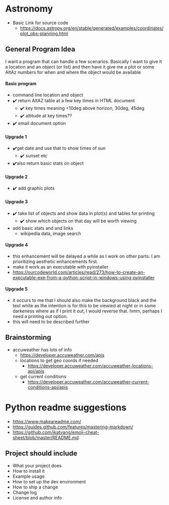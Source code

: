 # Astronomy

* Basic Link for source code
    * https://docs.astropy.org/en/stable/generated/examples/coordinates/plot_obs-planning.html
 
## General Program Idea
I want a program that can handle a few scenarios.  Basically I want to give it a 
location and an object (or list) and then have it give me a plot or some AltAz
numbers for when and where the object would be available
#### Basic program
* command line location and object
* :heavy_check_mark: return AltAZ table at a few key times in HTML document 
    * :heavy_check_mark: key times meaning +10deg above horizon, 30deg, 45deg
    * :heavy_check_mark: altitude at key times??
* :heavy_check_mark: email document option
#### Upgrade 1
* :heavy_check_mark:get date and use that to show times of sun
    * :heavy_check_mark: sunset etc
* :heavy_check_mark:also return basic stats on object
#### Upgrade 2
* :heavy_check_mark: add graphic plots
#### Upgrade 3
* :heavy_check_mark: take list of objects and show data in plot(s) and tables for printing
    * :heavy_check_mark: show which objects on that day will be worth viewing
* add basic stats and and links
    * wikipedia data, image search
#### Upgrade 4
* this enhancement will be delayed a while as I work on other parts.  I am prioritizing aesthetic enhancements first. 
* make it work as an executable with pyinstaller
* https://ourcodeworld.com/articles/read/273/how-to-create-an-executable-exe-from-a-python-script-in-windows-using-pyinstaller
#### Upgrade 5
* it occurs to me that I should also make the background black and the text white as the intention is for this to be viewied at night or in some darkeness where as if I print it out, I would reverse that.  hmm, perhaps I need a printing out option.
* this will need to be described further
## Brainstorming
* accuweather has lots of info
    * https://developer.accuweather.com/apis
    * locations to get geo coords if needed
        * https://developer.accuweather.com/accuweather-locations-api/apis
    * get current conditions
        * https://developer.accuweather.com/accuweather-current-conditions-api/apis
    


# Python readme suggestions
* https://www.makeareadme.com/
* https://guides.github.com/features/mastering-markdown/
* https://github.com/ikatyang/emoji-cheat-sheet/blob/master/README.md
## Project should include
* What your project does
* How to install it
* Example usage
* How to set up the dev environment
* How to ship a change
* Change log
* License and author info